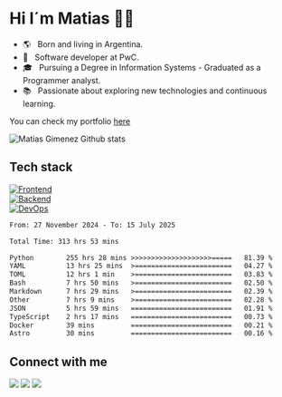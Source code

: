 # Hi I´m Matias 👋🏽

-   🌎 &nbsp; Born and living in Argentina.
-   💼 &nbsp; Software developer at PwC.
-   🎓 &nbsp; Pursuing a Degree in Information Systems - Graduated as a Programmer analyst.
-   📚 &nbsp; Passionate about exploring new technologies and continuous learning.

You can check my portfolio <a href="https://matiasgimenez.vercel.app/">here</a>

<img src='https://github-readme-stats.vercel.app/api?username=matiagimenez&show_icons=true&theme=tokyonight&border_radius=5&include_all_commits=true&count_private=true&card_width=400&hide_border=true' alt="Matias Gimenez Github stats">

## Tech stack
[![Frontend](https://skillicons.dev/icons?i=html,css,tailwind,js,ts,react)](https://skillicons.dev) <br/>
[![Backend](https://skillicons.dev/icons?i=python,fastapi,nodejs,mongodb,postgres,sqlite,redis)](https://skillicons.dev) <br/>
[![DevOps](https://skillicons.dev/icons?i=docker,kubernetes,githubactions)](https://skillicons.dev) <br/>

<!--START_SECTION:waka-->

```txt
From: 27 November 2024 - To: 15 July 2025

Total Time: 313 hrs 53 mins

Python        255 hrs 28 mins >>>>>>>>>>>>>>>>>>>>=====   81.39 %
YAML          13 hrs 25 mins  >========================   04.27 %
TOML          12 hrs 1 min    >========================   03.83 %
Bash          7 hrs 50 mins   >========================   02.50 %
Markdown      7 hrs 29 mins   >========================   02.39 %
Other         7 hrs 9 mins    >========================   02.28 %
JSON          5 hrs 59 mins   =========================   01.91 %
TypeScript    2 hrs 17 mins   =========================   00.73 %
Docker        39 mins         =========================   00.21 %
Astro         30 mins         =========================   00.16 %
```

<!--END_SECTION:waka-->

## Connect with me

<p>
<a href="https://www.linkedin.com/in/matiagimenez"><img src="https://img.shields.io/badge/LinkedIn-0077B5?style=for-the-badge&logo=linkedin&logoColor=white"/></a>
<a href="https://www.github.com/matiagimenez"><img src="https://img.shields.io/badge/GitHub-100000?style=for-the-badge&logo=github&logoColor=white"/></a>
<a href="https://www.codewars.com/users/m4tias"><img src="https://img.shields.io/badge/Codewars-B1361E?style=for-the-badge&logo=Codewars&logoColor=white"/></a>
</p>
